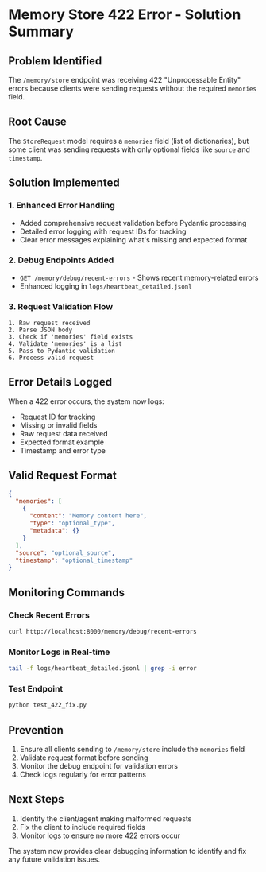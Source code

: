 # Memory Store 422 Error - Solution Summary

## Problem Identified

The `/memory/store` endpoint was receiving 422 "Unprocessable Entity" errors because clients were sending requests without the required `memories` field.

## Root Cause

The `StoreRequest` model requires a `memories` field (list of dictionaries), but some client was sending requests with only optional fields like `source` and `timestamp`.

## Solution Implemented

### 1. Enhanced Error Handling

- Added comprehensive request validation before Pydantic processing
- Detailed error logging with request IDs for tracking
- Clear error messages explaining what's missing and expected format

### 2. Debug Endpoints Added

- `GET /memory/debug/recent-errors` - Shows recent memory-related errors
- Enhanced logging in `logs/heartbeat_detailed.jsonl`

### 3. Request Validation Flow

```
1. Raw request received
2. Parse JSON body
3. Check if 'memories' field exists
4. Validate 'memories' is a list
5. Pass to Pydantic validation
6. Process valid request
```

## Error Details Logged

When a 422 error occurs, the system now logs:

- Request ID for tracking
- Missing or invalid fields
- Raw request data received
- Expected format example
- Timestamp and error type

## Valid Request Format

```json
{
  "memories": [
    {
      "content": "Memory content here",
      "type": "optional_type",
      "metadata": {}
    }
  ],
  "source": "optional_source",
  "timestamp": "optional_timestamp"
}
```

## Monitoring Commands

### Check Recent Errors

```bash
curl http://localhost:8000/memory/debug/recent-errors
```

### Monitor Logs in Real-time

```bash
tail -f logs/heartbeat_detailed.jsonl | grep -i error
```

### Test Endpoint

```bash
python test_422_fix.py
```

## Prevention

1. Ensure all clients sending to `/memory/store` include the `memories` field
2. Validate request format before sending
3. Monitor the debug endpoint for validation errors
4. Check logs regularly for error patterns

## Next Steps

1. Identify the client/agent making malformed requests
2. Fix the client to include required fields
3. Monitor logs to ensure no more 422 errors occur

The system now provides clear debugging information to identify and fix any future validation issues.
